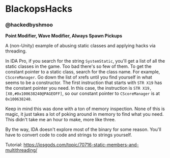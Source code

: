 # BlackopsHacks
### @hackedbyshmoo

**Point Modifier, Wave Modifier, Always Spawn Pickups**

A (non-Unity) example of abusing static classes and applying hacks via threading.

In IDA Pro, if you search for the string `SystemStatic`, you'll get a list of all the static classes in the game. Too bad there's so few of them.
To get the constant pointer to a static class, search for the class name. For example, `CScoreManager`.
Go down the list of xrefs until you find yourself in what seems to be a constructor.
The first instruction that starts with `STR X19` has the constant pointer you need.
In this case, the instruction is `STR X19, [X0,#0x100638240@PAGEOFF]`, so our constant pointer to `CScoreManager` is at `0x100638240`.

Keep in mind this was done with a ton of memory inspection. None of this is magic, it just takes a lot of poking around in memory to find what you need. This didn't take me an hour to make, more like three.

By the way, IDA doesn't explore most of the binary for some reason. You'll have to convert code to code and strings to strings yourself.

Tutorial: https://iosgods.com/topic/70716-static-members-and-multithreading/
